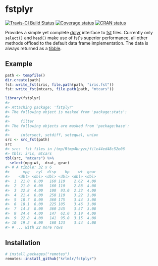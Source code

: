 
<!-- README.md is generated from README.Rmd. Please edit that file -->
fstplyr
=======

[![Travis-CI Build Status](https://travis-ci.org/krlmlr/fstplyr.svg?branch=master)](https://travis-ci.org/krlmlr/fstplyr) [![Coverage status](https://codecov.io/gh/krlmlr/fstplyr/branch/master/graph/badge.svg)](https://codecov.io/github/krlmlr/fstplyr?branch=master) [![CRAN status](http://www.r-pkg.org/badges/version/fstplyr)](https://cran.r-project.org/package=fstplyr)

Provides a simple yet complete [dplyr](http://dplyr.tidyverse.org/) interface to [fst](http://www.fstpackage.org/) files. Currently only `select()` and `head()` make use of fst's superior performance, all other methods offload to the default data frame implementation. The data is always returned as a [tibble](http://tibble.tidyverse.org/).

Example
-------

``` r
path <- tempfile()
dir.create(path)
fst::write_fst(iris, file.path(path, "iris.fst"))
fst::write_fst(mtcars, file.path(path, "mtcars"))

library(fstplyr)
#> 
#> Attaching package: 'fstplyr'
#> The following object is masked from 'package:stats':
#> 
#>     filter
#> The following objects are masked from 'package:base':
#> 
#>     intersect, setdiff, setequal, union
src <- src_fst(path)
src
#> src:  fst files in /tmp/Rtmp4bnyzc/file44ed48c52e06
#> tbls: iris, mtcars
tbl(src, "mtcars") %>%
  select(mpg:wt, -drat, gear)
#> # A tibble: 32 x 6
#>      mpg   cyl  disp    hp    wt  gear
#>    <dbl> <dbl> <dbl> <dbl> <dbl> <dbl>
#>  1  21.0  6.00   160 110    2.62  4.00
#>  2  21.0  6.00   160 110    2.88  4.00
#>  3  22.8  4.00   108  93.0  2.32  4.00
#>  4  21.4  6.00   258 110    3.22  3.00
#>  5  18.7  8.00   360 175    3.44  3.00
#>  6  18.1  6.00   225 105    3.46  3.00
#>  7  14.3  8.00   360 245    3.57  3.00
#>  8  24.4  4.00   147  62.0  3.19  4.00
#>  9  22.8  4.00   141  95.0  3.15  4.00
#> 10  19.2  6.00   168 123    3.44  4.00
#> # ... with 22 more rows
```

Installation
------------

``` r
# install.packages("remotes")
remotes::install_github("krlmlr/fstplyr")
```
